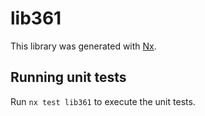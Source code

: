 # lib361

This library was generated with [Nx](https://nx.dev).

## Running unit tests

Run `nx test lib361` to execute the unit tests.
